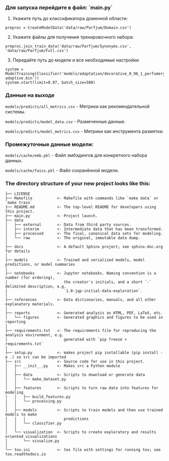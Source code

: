 <h3> Для запуска перейдите в файл: `main.py`</h3>

1. Укажите путь до классификатора доменной области:

```
preproc = CreateModelData('data/raw/Parfjum/Domain.csv')
```

2. Укажите файлы для получения тренировочного набора:

```
preproc.join_train_data('data/raw/Parfjum/Synonyms.csv', 'data/raw/Parfjum/Full.csv')
```

3. Передайте путь до модели и все необходимые настройки

```
system = ModelTraining(Classifier('models/adaptation/decorative_0_96_1_perfumery-adaptive.bin'))
system.start(limit=0.97, batch_size=500)
```

<h3>Данные на выходе</h3>

`models/predicts/all_metrics.csv` - Метрики как рекомендательной системы.

`models/predicts/model_data.csv` - Размеченные данные.

`models/predicts/model_metrics.csv` - Метрики как инструмента разметки.

<h3>Промежуточные данные модели:</h3>

`models/cache/emb.pkl` - Файл эмбэдингов для конкретного набора данных.

`models/cache/faiss.pkl` - Файл сохранённой модели.

<h3>The directory structure of your new project looks like this:</h3>

```
├── LICENSE
├── Makefile           <- Makefile with commands like `make data` or `make train`
├── README.md          <- The top-level README for developers using this project.
├── main.py            <- Project launch.
├── data
│   ├── external       <- Data from third party sources.
│   ├── interim        <- Intermediate data that has been transformed.
│   ├── processed      <- The final, canonical data sets for modeling.
│   └── raw            <- The original, immutable data dump.
│
├── docs               <- A default Sphinx project; see sphinx-doc.org for details
│
├── models             <- Trained and serialized models, model predictions, or model summaries
│
├── notebooks          <- Jupyter notebooks. Naming convention is a number (for ordering),
│                         the creator's initials, and a short `-` delimited description, e.g.
│                         `1.0-jqp-initial-data-exploration`.
│
├── references         <- Data dictionaries, manuals, and all other explanatory materials.
│
├── reports            <- Generated analysis as HTML, PDF, LaTeX, etc.
│   └── figures        <- Generated graphics and figures to be used in reporting
│
├── requirements.txt   <- The requirements file for reproducing the analysis environment, e.g.
│                         generated with `pip freeze > requirements.txt`
│
├── setup.py           <- makes project pip installable (pip install -e .) so src can be imported
├── src                <- Source code for use in this project.
│   ├── __init__.py    <- Makes src a Python module
│   │
│   ├── data           <- Scripts to download or generate data
│   │   └── make_dataset.py
│   │
│   ├── features       <- Scripts to turn raw data into features for modeling
│   │   ├── build_features.py
|   |   └── processing.py
│   │
│   ├── models         <- Scripts to train models and then use trained models to make
│   │   │                 predictions
│   │   └── classifier.py
│   │
│   └── visualization  <- Scripts to create exploratory and results oriented visualizations
│       └── visualize.py
│
└── tox.ini            <- tox file with settings for running tox; see tox.readthedocs.io
```
